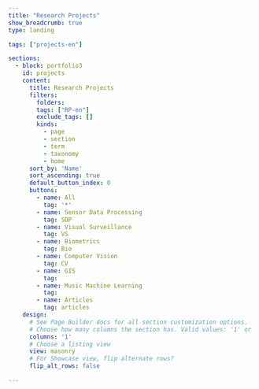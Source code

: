 ```yaml
---
title: "Research Projects"
show_breadcrumb: true
type: landing

tags: ["projects-en"]

sections:
  - block: portfolio3
    id: projects
    content:
      title: Research Projects
      filters:
        folders:
        tags: ["RP-en"]
        exclude_tags: []
        kinds:
          - page
          - section
          - term
          - taxonomy
          - home
      sort_by: 'Name'
      sort_ascending: true
      default_button_index: 0
      buttons:
        - name: All
          tag: '*'
        - name: Sensor Data Processing
          tag: SDP
        - name: Visual Surveillance
          tag: VS
        - name: Biometrics
          tag: Bio
        - name: Computer Vision
          tag: CV
        - name: GIS
          tag:
        - name: Music Machine Learning
          tag:
        - name: Articles
          tag: articles
    design:
      # See Page Builder docs for all section customization options.
      # Choose how many columns the section has. Valid values: '1' or '2'.
      columns: '1'
      # Choose a listing view
      view: masonry
      # For Showcase view, flip alternate rows?
      flip_alt_rows: false

---
```

